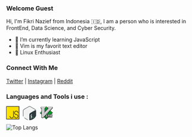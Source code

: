 ### Welcome Guest

Hi, I'm Fikri Nazief from Indonesia 🇮🇩, I am a person who is interested in FrontEnd, Data Science, and Cyber Security.

- 🌱 I’m currently learning JavaScript
- 📝 Vim is my favorit text editor
- 🐧 Linux Enthusiast

### Connect With Me
[Twitter](https://twitter.com/fikrinzf) | 
[Instagram](https://instagram.com/fikrinzf) |
[Reddit](https://www.reddit.com/user/fikrinzf)

### Languages and Tools i use : 
<img src= "assets/js.png" width="35" align="left" style="margin-right:10px;"/>
<img src= "assets/gnu-bash.png" width="35" align="left" style="margin-right:10px;"/>
<img src= "assets/vim.png" width="35" align="left" style="margin-right:10px;"/>

<br>
<br>

![Top Langs](https://github-readme-stats.vercel.app/api/top-langs/?username=fikrinzf&hide=html)
